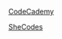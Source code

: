 
[CodeCademy](https://www.codecademy.com/learn/react-101/modules/react-101-jsx-u/cheatsheet)

[SheCodes](https://www.frontendcheatsheets.com/react)
